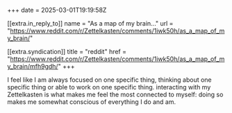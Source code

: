+++
date = 2025-03-01T19:19:58Z

[[extra.in_reply_to]]
name = "As a map of my brain..."
url = "https://www.reddit.com/r/Zettelkasten/comments/1iwk50h/as_a_map_of_my_brain/"

[[extra.syndication]]
title = "reddit"
href = "https://www.reddit.com/r/Zettelkasten/comments/1iwk50h/as_a_map_of_my_brain/mfh9gdh/"
+++

I feel like I am always focused on one specific thing, thinking about one
specific thing or able to work on one specific thing. interacting with my
Zettelkasten is what makes me feel the most connected to myself: doing so makes
me somewhat conscious of everything I do and am.<!-- more -->
